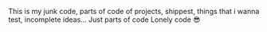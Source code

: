 This is my junk code, parts of code of projects, shippest, things that i wanna test, incomplete ideas... Just parts of code
Lonely code 😎
